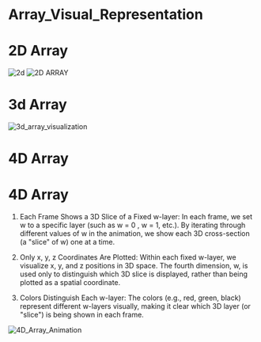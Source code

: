 # Array_Visual_Representation

# 2D Array
![2d](https://github.com/user-attachments/assets/822fbf83-8e17-43a5-b939-7458926a69af)
![2D ARRAY](https://github.com/user-attachments/assets/3d4ff63c-d0e6-4952-88a9-62768d3d8065)

# 3d Array
![3d_array_visualization](https://github.com/user-attachments/assets/dca38b4b-f10b-40ef-8a9e-04187efc3a46)


# 4D Array

# 4D Array
1. Each Frame Shows a 3D Slice of a Fixed w-layer: In each frame, we set w to a specific layer (such as w = 0 , w = 1, etc.).
By iterating through different values of w in the animation, we show each 3D cross-section (a "slice" of w) one at a time.

2. Only x, y, z Coordinates Are Plotted:
  Within each fixed w-layer, we visualize x, y, and z positions in 3D space.
  The fourth dimension, w, is used only to distinguish which 3D slice is displayed, rather than being plotted as a spatial coordinate.
3. Colors Distinguish Each w-layer: The colors (e.g., red, green, black) represent different w-layers visually, making it clear which 3D layer (or "slice") is being shown in each frame.

![4D_Array_Animation](https://github.com/user-attachments/assets/43e05719-c9b0-4212-8f11-934bd99ad8cb)
